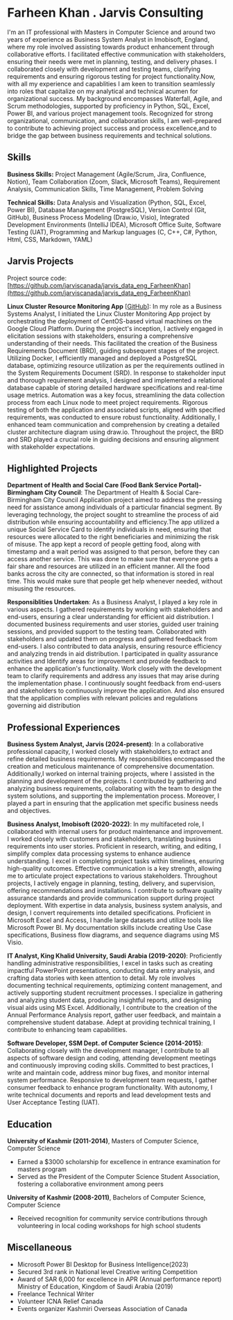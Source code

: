 # Farheen Khan . Jarvis Consulting

I'm an IT professional with Masters in Computer Science and around two years of experience as Business System Analyst in Imobisoft, England, where my role involved assisting towards product enhancement through collaborative efforts. I facilitated effective communication with stakeholders, ensuring their needs were met in planning, testing, and delivery phases. I collaborated closely with development and testing teams, clarifying requirements and ensuring rigorous testing for project functionality.Now, with all my experience and capablities I am keen to transition seamlessly into roles that capitalize on my analytical and technical acumen for organizational success. My background encompasses Waterfall, Agile, and Scrum methodologies, supported by proficiency in Python, SQL, Excel, Power BI, and various project management tools. Recognized for strong organizational, communication, and collaboration skills, I am well-prepared to contribute to achieving project success and process excellence,and to bridge the gap between business requirements and technical solutions.

## Skills

**Business Skills:** Project Management (Agile/Scrum, Jira, Confluence, Notion), Team Collaboration (Zoom, Slack, Microsoft Teams), Requirement Analysis, Communication Skills, Time Management, Problem Solving

**Technical Skills:** Data Analysis and Visualization (Python, SQL, Excel, Power BI), Database Management (PostgreSQL), Version Control (Git, GitHub), Business Process Modeling (Draw.io, Visio), Integrated Development Environments (IntelliJ IDEA), Microsoft Office Suite, Software Testing (UAT), Programming and Markup languages (C, C++, C#, Python, Html, CSS, Markdown, YAML)

## Jarvis Projects

Project source code: [https://github.com/jarviscanada/jarvis_data_eng_FarheenKhan](https://github.com/jarviscanada/jarvis_data_eng_FarheenKhan)


**Linux Cluster Resource Monitoring App** [[GitHub](https://github.com/jarviscanada/jarvis_data_eng_FarheenKhan/tree/master/linux_sql)]: In my role as a Business Systems Analyst, I initiated the Linux Cluster Monitoring App project by orchestrating the deployment of CentOS-based virtual machines on the Google Cloud Platform. During the project's inception, I actively engaged in elicitation sessions with stakeholders, ensuring a comprehensive understanding of their needs. This facilitated the creation of the Business Requirements Document (BRD), guiding subsequent stages of the project. Utilizing Docker, I efficiently managed and deployed a PostgreSQL database, optimizing resource utilization as per the requirements outlined in the System Requirements Document (SRD). In response to stakeholder input and thorough requirement analysis, I designed and implemented a relational database capable of storing detailed hardware specifications and real-time usage metrics. Automation was a key focus, streamlining the data collection process from each Linux node to meet project requirements. Rigorous testing of both the application and associated scripts, aligned with specified requirements, was conducted to ensure robust functionality. Additionally, I enhanced team communication and comprehension by creating a detailed cluster architecture diagram using draw.io. Throughout the project, the BRD and SRD played a crucial role in guiding decisions and ensuring alignment with stakeholder expectations.


## Highlighted Projects
**Department of Health and Social Care (Food Bank Service Portal)-Birmingham City Council**: The Department of Health & Social Care-Birmingham City Council Application project aimed to address the pressing need for assistance among individuals of a particular financial segment. By leveraging technology, the project sought to streamline the process of aid distribution while ensuring accountability and efficiency.The app utilized a unique Social Service Card to identify individuals in need, ensuring that resources were allocated to the right beneficiaries and minimizing the risk of misuse. The app kept a record of people getting food, along with timestamp and a wait period was assigned to that person, before they can access another service. This was done to make sure that everyone gets a fair share and resources are utilized in an efficient manner. All the food banks across the city are connected, so that information is stored in real time. This would make sure that people get help whenever needed, without misusing the resources.

**Responsiblities Undertaken**: As a Business Analyst, I played a key role in various aspects. I gathered requirements by working with stakeholders and end-users, ensuring a clear understanding for efficient aid distribution. I documented business requirements and user stories, guided user training sessions, and provided support to the testing team. Collaborated with stakeholders and updated them on progress and gathered feedback from end-users. I also contributed to data analysis, ensuring resource efficiency and analyzing trends in aid distribution. I participated in quality assurance activities and Identify areas for improvement and provide feedback to enhance the application's functionality. Work closely with the development team to clarify requirements and address any issues that may arise during the implementation phase. I continuously sought feedback from end-users and stakeholders to continuously improve the application. And also ensured that the application complies with relevant policies and regulations governing aid distribution


## Professional Experiences

**Business System Analyst, Jarvis (2024-present)**: In a collaborative professional capacity, I worked closely with stakeholders,to extract and refine detailed business requirements. My responsibilities encompassed the creation and meticulous maintenance of comprehensive documentation. Additionally,I worked on internal training projects, where I assisted in the planning and development of the projects. I contributed by gathering and analyzing business requirements, collaborating with the team to design the system solutions, and supporting the implementation process. Moreover, I played a part in ensuring that the application met specific business needs and objectives.

**Business Analyst, Imobisoft (2020-2022)**: In my multifaceted role, I collaborated with internal users for product maintenance and improvement. I worked closely with customers and stakeholders, translating business requirements into user stories. Proficient in research, writing, and editing, I simplify complex data processing systems to enhance audience understanding. I excel in completing project tasks within timelines, ensuring high-quality outcomes. Effective communication is a key strength, allowing me to articulate project expectations to various stakeholders. Throughout projects, I actively engage in planning, testing, delivery, and supervision, offering recommendations and installations. I contribute to software quality assurance standards and provide communication support during project deployment. With expertise in data analysis, business system analysis, and design, I convert requirements into detailed specifications. Proficient in Microsoft Excel and Access, I handle large datasets and utilize tools like Microsoft Power BI. My documentation skills include creating Use Case specifications, Business flow diagrams, and sequence diagrams using MS Visio.

**IT Analyst, King Khalid University, Saudi Arabia (2019-2020)**: Proficiently handling administrative responsibilities, I excel in tasks such as creating impactful PowerPoint presentations, conducting data entry analysis, and crafting data stories with keen attention to detail. My role involves documenting technical requirements, optimizing content management, and actively supporting student recruitment processes. I specialize in gathering and analyzing student data, producing insightful reports, and designing visual aids using MS Excel. Additionally, I contribute to the creation of the Annual Performance Analysis report, gather user feedback, and maintain a comprehensive student database. Adept at providing technical training, I contribute to enhancing team capabilities.

**Software Developer, SSM Dept. of Computer Science (2014-2015)**: Collaborating closely with the development manager, I contribute to all aspects of software design and coding, attending development meetings and continuously improving coding skills. Committed to best practices, I write and maintain code, address minor bug fixes, and monitor internal system performance. Responsive to development team requests, I gather consumer feedback to enhance program functionality. With autonomy, I write technical documents and reports and lead development tests and User Acceptance Testing (UAT).


## Education
**University of Kashmir (2011-2014)**, Masters of Computer Science, Computer Science
- Earned a $3000 scholarship for excellence in entrance examination for masters program
- Served as the President of the Computer Science Student Association, fostering a collaborative environment among peers

**University of Kashmir (2008-2011)**, Bachelors of Computer Science, Computer Science
- Received recognition for community service contributions through volunteering in local coding workshops for high school students


## Miscellaneous
- Microsoft Power BI Desktop for Business Intelligence(2023)
- Secured 3rd rank in National level Creative writing Competition
- Award of SAR 6,000 for excellence in APR (Annual performance report) Ministry of Education, Kingdom of Saudi Arabia (2019)
- Freelance Technical Writer
- Volunteer ICNA Relief Canada
- Events organizer Kashmiri Overseas Association of Canada